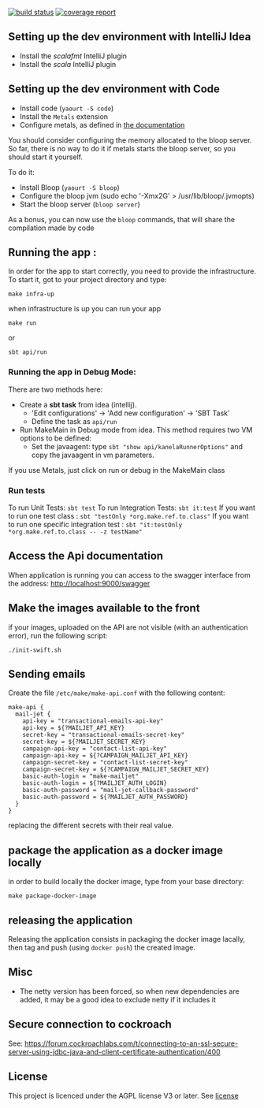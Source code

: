 [![build status](https://gitlab.com/makeorg-scala/make-api/badges/preproduction/build.svg)](https://gitlab.com/makeorg-scala/make-api/commits/preproduction)
[![coverage report](https://gitlab.com/makeorg-scala/make-api/badges/preproduction/coverage.svg)](https://gitlab.com/makeorg-scala/make-api/commits/preproduction)

## Setting up the dev environment with IntelliJ Idea

- Install the _scalafmt_ IntelliJ plugin
- Install the _scala_ IntelliJ plugin

## Setting up the dev environment with Code

- Install code (`yaourt -S code`)
- Install the `Metals` extension
- Configure metals, as defined in [the documentation](https://scalameta.org/metals/docs/editors/vscode.html)

You should consider configuring the memory allocated to the bloop server.
So far, there is no way to do it if metals starts the bloop server, so you should start it yourself.

To do it:
- Install Bloop (`yaourt -S bloop`)
- Configure the bloop jvm (sudo echo '-Xmx2G' > /usr/lib/bloop/.jvmopts)
- Start the bloop server (`bloop server`)

As a bonus, you can now use the `bloop` commands, that will share the compilation made by code

## Running the app :


In order for the app to start correctly, you need to provide the infrastructure.
To start it, got to your project directory and type:

```
make infra-up
```

when infrastructure is up you can run your app

```
make run
```

or

```
sbt api/run
```

### Running the app in Debug Mode:

There are two methods here:

- Create a **sbt task** from idea (intellij).
    - 'Edit configurations' -> 'Add new configuration' -> 'SBT Task'
    - Define the task as `api/run`
- Run MakeMain in Debug mode from idea. This method requires two VM options to be defined:
    - Set the javaagent: type `sbt "show api/kanelaRunnerOptions"` and copy the javaagent in vm parameters.

If you use Metals, just click on run or debug in the MakeMain class

### Run tests

To run Unit Tests: `sbt test`
To run Integration Tests: `sbt it:test`
If you want to run one test class : `sbt "testOnly *org.make.ref.to.class"`
If you want to run one specific integration test : `sbt "it:testOnly *org.make.ref.to.class -- -z testName"`

## Access the Api documentation

When application is running you can access to the swagger interface from the address: [http://localhost:9000/swagger](http://localhost:9000/swagger)

## Make the images available to the front

if your images, uploaded on the API are not visible (with an authentication error), run the following script:

```
./init-swift.sh
```


## Sending emails

Create the file `/etc/make/make-api.conf` with the following content:

```hocon
make-api {
  mail-jet {
    api-key = "transactional-emails-api-key"
    api-key = ${?MAILJET_API_KEY}
    secret-key = "transactional-emails-secret-key"
    secret-key = ${?MAILJET_SECRET_KEY}
    campaign-api-key = "contact-list-api-key"
    campaign-api-key = ${?CAMPAIGN_MAILJET_API_KEY}
    campaign-secret-key = "contact-list-secret-key"
    campaign-secret-key = ${?CAMPAIGN_MAILJET_SECRET_KEY}
    basic-auth-login = "make-mailjet"
    basic-auth-login = ${?MAILJET_AUTH_LOGIN}
    basic-auth-password = "mail-jet-callback-password"
    basic-auth-password = ${?MAILJET_AUTH_PASSWORD}
  }
}
```

replacing the different secrets with their real value.

## package the application as a docker image locally

in order to build locally the docker image, type from your base directory:

```
make package-docker-image
```

## releasing the application

Releasing the application consists in packaging the docker image lacally,
then tag and push (using `docker push`) the created image.

## Misc

- The netty version has been forced, so when new dependencies are added, it may be a good idea to exclude netty if it includes it

## Secure connection to cockroach

See: https://forum.cockroachlabs.com/t/connecting-to-an-ssl-secure-server-using-jdbc-java-and-client-certificate-authentication/400

## License

This project is licenced under the AGPL license V3 or later. See [license](LICENSE.md)